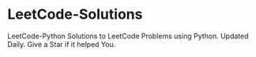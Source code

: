 # LeetCode-Solutions
LeetCode-Python  Solutions to LeetCode Problems using Python. Updated Daily. Give a Star if it helped You.
